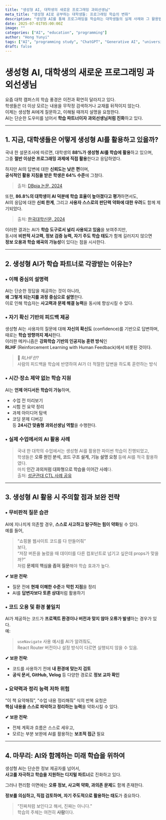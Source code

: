 ```yaml
---
title: "생성형 AI, 대학생의 새로운 프로그래밍 과외선생님"
meta_title: "생성형 AI로 공부하는 대학생들: 프로그래밍 학습의 변화"
description: "생성형 AI를 통해 프로그래밍을 학습하는 대학생들의 실제 사례와 그 활용법, 주의할 점까지 함께 살펴봅니다."
date: 2025-07-01T05:00:00Z
image: ""
categories: ["AI", "education", "programming"]
author: "Hong Yunyi"
tags: ["AI", "programming study", "ChatGPT", "Generative AI", "university"]
draft: false
---
```


# 생성형 AI, 대학생의 새로운 프로그래밍 과외선생님

요즘 대학 캠퍼스의 학습 풍경은 이전과 확연히 달라지고 있다.  
학생들은 더 이상 모르는 내용을 무작정 검색하거나 교재를 뒤적이지 않는다.  
이제는 생성형 AI에게 질문하고, 이해될 때까지 설명을 요청한다.  
AI는 단순한 도우미를 넘어서 **학습 파트너이자 과외선생님처럼 진화**하고 있다.

---

## 1. 지금, 대학생들은 어떻게 생성형 AI를 활용하고 있을까?

국내 한 설문조사에 따르면, 대학생의 **88%가 생성형 AI를 학습에 활용**하고 있으며,  
그중 **절반 이상은 프로그래밍 과제에 직접 활용**한다고 응답하였다.

하지만 AI의 답변에 대한 **신뢰도는 낮은 편**이며,  
**공식적인 활용 지침을 받은 학생은 64% 수준**에 그쳤다.  
> 출처: [DBpia 논문, 2024](https://www.dbpia.co.kr/journal/articleDetail?nodeId=NODE11701013)

또한, **86.8%의 대학생이 AI 덕분에 학습 효율이 높아졌다고 평가**하면서도,  
AI의 응답에 대한 **신뢰 한계**, 그리고 **사용자 스스로의 판단력 약화에 대한 우려**도 함께 제기되었다.  
> 출처: [한국대학신문, 2024](https://news.unn.net/news/articleView.html?idxno=552375)

이러한 결과는 AI가 **학습 도구로서 널리 사용되고 있음**을 보여주지만,  
동시에 **비판적 사고력, 정보 검증 능력, 자기 주도 학습 태도**가 함께 길러지지 않으면  
**정보 오용과 학습 왜곡의 가능성**이 있다는 점을 시사한다.

---

## 2. 생성형 AI가 학습 파트너로 각광받는 이유는?

### • 이해 중심의 설명력

AI는 단순한 정답을 제공하는 것이 아니라,  
**왜 그렇게 되는지를 과정 중심으로 설명**한다.  
이로 인해 학습자는 **사고력과 문제 해결 능력**을 동시에 향상시킬 수 있다.

### • 자기 확신 기반의 피드백 제공

생성형 AI는 사용자의 질문에 대해 **자신의 확신도** (confidence)를 기반으로 답변하며,  
때로는 **학습 방향까지 제시**한다.  
이러한 메커니즘은 **강화학습 기반의 인공지능 훈련 방식**인  
**RLHF** (Reinforcement Learning with Human Feedback)에서 비롯된 것이다.

> 📌 *RLHF란?*  
> 사람의 피드백을 학습에 반영하여 AI가 더 적절한 답변을 하도록 훈련하는 방식

### • 시간·장소 제약 없는 학습 지원

AI는 **언제 어디서든 학습이 가능**하며,  
- 수업 전 미리보기  
- 시험 전 요약 정리  
- 과제 아이디어 탐색  
- 코딩 문제 디버깅  
등 **24시간 맞춤형 과외선생님 역할**을 수행한다.

### • 실제 수업에서의 AI 활용 사례

> 국내 한 대학의 수업에서는 생성형 AI를 활용한 파이썬 학습이 진행되었고,  
> 학생들은 **오류 원인 분석, 코드 구조 설계, 기능 설명 요청** 등에 AI를 적극 활용하였다.  
> 마치 **인간 과외처럼 대화형으로 학습을 이어간 사례**다.  
> 출처: [성균관대 CTL 사례 공유](https://ctl.skku.edu/ctl/teaching.do?mode=view&articleNo=50246)

---

## 3. 생성형 AI 활용 시 주의할 점과 보완 전략

### • 무비판적 질문 습관

AI에 지나치게 의존할 경우, **스스로 사고하고 탐구하는 힘이 약화**될 수 있다.  
예를 들어,  
> “쇼핑몰 웹사이트 코드를 다 만들어줘”  
보다,  
> “저장 버튼을 눌렀을 때 데이터를 다른 컴포넌트로 넘기고 싶은데 props가 맞을까?”  
처럼 **문제의 핵심을 좁혀 질문**해야 학습 효과가 높다.

**✔ 보완 전략**:  
- 질문 전에 **현재 이해한 수준**과 **막힌 지점**을 정리  
- AI를 **답변자보다 토론 상대**처럼 활용하기

### • 코드 오용 및 환경 불일치

AI가 제공하는 코드가 **프로젝트 환경이나 버전과 맞지 않아 오류가 발생**하는 경우가 있다.  
예:  
> `useNavigate` 사용 예시를 AI가 알려줘도,  
> React Router 버전이나 설정 방식이 다르면 실행되지 않을 수 있음.

**✔ 보완 전략**:  
- 코드를 사용하기 전에 **내 환경에 맞는지 검토**  
- **공식 문서, GitHub, Velog** 등 다양한 경로로 **정보 교차 확인**

### • 요약력과 정리 능력 저하 위험

“이 책 요약해줘”, “수업 내용 정리해줘” 식의 반복 요청은  
**핵심 내용을 스스로 파악하고 정리하는 능력**을 약화시킬 수 있다.

**✔ 보완 전략**:  
- 전체 계획과 흐름은 스스로 세우고,  
- 모르는 부분 보완에 AI를 활용하는 **보조적 접근** 필요

---

## 4. 마무리: AI와 함께하는 미래 학습을 위하여

생성형 AI는 단순한 정보 제공자를 넘어서,  
**사고를 자극하고 학습을 지원하는 디지털 파트너**로 진화하고 있다.

그러나 편리함 이면에는 **오류 정보, 사고력 약화, 과의존 문제**도 함께 존재한다.

**정보를 의심하고, 직접 검토하며, 자기 주도적으로 활용하는 태도**가 중요하다.

> “진짜처럼 보인다고 해서, 진짜는 아니다.”  
> 학습의 주체는 여전히 **사람**이다.
